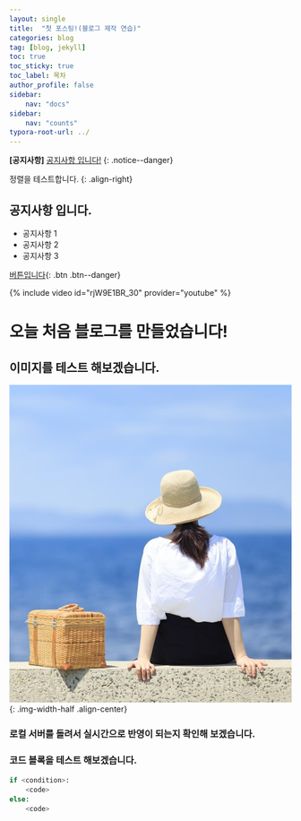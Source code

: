```yaml
---
layout: single
title:  "첫 포스팅!(블로그 제작 연습)"
categories: blog
tag: [blog, jekyll]
toc: true
toc_sticky: true
toc_label: 목차
author_profile: false
sidebar:
    nav: "docs"
sidebar:
    nav: "counts"
typora-root-url: ../
---
```


**[공지사항]** [공지사항 입니다!](https://mmistakes.github.io/minimal-mistakes/docs/quick-start-guide/)
{: .notice--danger}

정렬을 테스트합니다.
{: .align-right}

<div class="notice--success">
    <h2>공지사항 입니다.</h2>
    <ul>
        <li>공지사항 1</li>
        <li>공지사항 2</li>
        <li>공지사항 3</li>
    </ul>
</div>

[버튼입니다](/categories/){: .btn .btn--danger}




{% include video id="rjW9E1BR_30" provider="youtube" %}

# 오늘 처음 블로그를 만들었습니다!

## 이미지를 테스트 해보겠습니다.

![그림1](/images/2024-04-16-first/그림1.jpg){: .img-width-half .align-center}

### 로컬 서버를 돌려서 실시간으로 반영이 되는지 확인해 보겠습니다.

### 코드 블록을 테스트 해보겠습니다.
```python
if <condition>:
    <code>
else:
    <code>
```